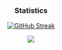 <div align="center">
  <h3>Statistics</h3>

  
  [![GitHub Streak](https://streak-stats.demolab.com?user=fchrgrib&theme=github-dark-blue)](https://git.io/streak-stats)
  
  
  
  <p margin-top: 20px/>
  <p align="center">
  <a href="https://skillicons.dev">
    <img src="https://skillicons.dev/icons?i=java,kotlin,androidstudio,sqlite,py,go,git,github" />
  </a>
</p>

 
